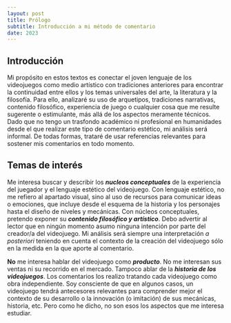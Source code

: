 ```yaml
---
layout: post
title: Prólogo
subtitle: Introducción a mi método de comentario
date: 2023
---
```


## Introducción

Mi propósito en estos textos es conectar el joven lenguaje de los videojuegos como medio artístico con tradiciones anteriores para encontrar la continuidad entre ellos y los temas universales del arte, la literatura y la filosofía. Para ello, analizaré su uso de arquetipos, tradiciones narrativas, contenido filosófico, experiencia de juego o cualquier cosa que me resulte sugerente o estimulante, más allá de los aspectos meramente técnicos. Dado que no tengo un trasfondo académico ni profesional en humanidades desde el que realizar este tipo de comentario estético, mi análisis será informal. De todas formas, trataré de usar referencias relevantes para sostener mis comentarios en todo momento.

## Temas de interés

Me interesa buscar y describir los ***nucleos conceptuales*** de la experiencia del juegador y el lenguaje estético del videojuego. Con lenguaje estético, no me refiero al apartado visual, sino al uso de recursos para comunicar ideas o emociones, que incluye desde el esquema de la historia y los personajes hasta el diseño de niveles y mecánicas. Con núcleos conceptuales, pretendo exponer su ***contenido filosófico y artístico***. Debo advertir al lector que en ningún momento asumo ninguna intención por parte del creador/a del videojuego. Mi análisis será siempre una interpretación *a posteriori* teniendo en cuenta el contexto de la creación del videojuego sólo en la medida en la que aporte al comentario.

**No** me interesa hablar del videojuego como ***producto***. No me interesan sus ventas ni su recorrido en el mercado. Tampoco ablar de la ***historia de los videojuegos***. Los comentarios los realizo tratando cada videojuego como obra independiente. Soy consciente de que en algunos casos, un videojuego tendrá antecesores relevantes para comprender mejor el contexto de su desarrollo o la innovación (o imitación) de sus mecánicas, historia, etc. Pero como he dicho, no son esos los aspectos que me interesa estudiar.

